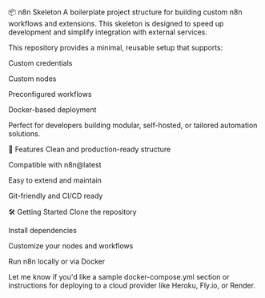 📦 n8n Skeleton
A boilerplate project structure for building custom n8n workflows and extensions. This skeleton is designed to speed up development and simplify integration with external services.

This repository provides a minimal, reusable setup that supports:

Custom credentials

Custom nodes

Preconfigured workflows

Docker-based deployment

Perfect for developers building modular, self-hosted, or tailored automation solutions.

🚀 Features
Clean and production-ready structure

Compatible with n8n@latest

Easy to extend and maintain

Git-friendly and CI/CD ready

🛠️ Getting Started
Clone the repository

Install dependencies

Customize your nodes and workflows

Run n8n locally or via Docker

Let me know if you'd like a sample docker-compose.yml section or instructions for deploying to a cloud provider like Heroku, Fly.io, or Render.
